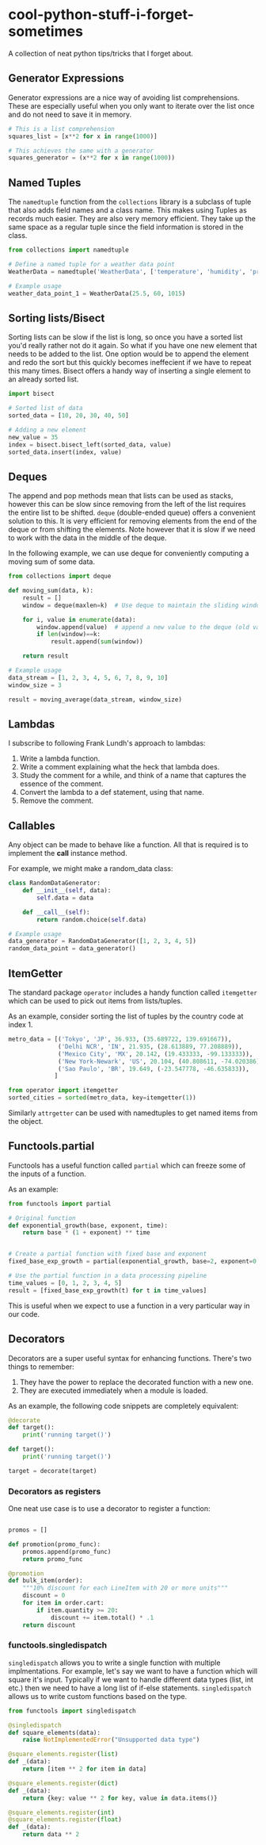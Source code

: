# cool-python-stuff-i-forget-sometimes
A collection of neat python tips/tricks that I forget about.


## Generator Expressions

Generator expressions are a nice way of avoiding list comprehensions. These are especially useful when you only want to iterate over the list once and do not need to save it in memory.

```python
# This is a list comprehension
squares_list = [x**2 for x in range(1000)]

# This achieves the same with a generator
squares_generator = (x**2 for x in range(1000))
```

## Named Tuples

The `namedtuple` function from the `collections` library is a subclass of tuple that also adds field names and a class name. This makes using Tuples as records much easier. They are also very memory efficient. They take up the same space as a regular tuple since the field information is stored in the class.

```python
from collections import namedtuple

# Define a named tuple for a weather data point
WeatherData = namedtuple('WeatherData', ['temperature', 'humidity', 'pressure'])

# Example usage
weather_data_point_1 = WeatherData(25.5, 60, 1015)
```

## Sorting lists/Bisect
Sorting lists can be slow if the list is long, so once you have a sorted list you'd really rather not do it again. So what if you have one new element that needs to be added to the list. One option would be to append the element and redo the sort but this quickly becomes ineffecient if we have to repeat this many times. Bisect offers a handy way of inserting a single element to an already sorted list.

```python
import bisect

# Sorted list of data
sorted_data = [10, 20, 30, 40, 50]

# Adding a new element
new_value = 35
index = bisect.bisect_left(sorted_data, value)
sorted_data.insert(index, value)

```

## Deques
The append and pop methods mean that lists can be used as stacks, however this can be slow since removing from the left of the list requires the entire list to be shifted. `deque` (double-ended queue) offers a convenient solution to this. It is very efficient for removing elements from the end of the deque or from shifting the elements. Note however that it is slow if we need to work with the data in the middle of the deque.


In the following example, we can use deque for conveniently computing a moving sum of some data.
```python
from collections import deque

def moving_sum(data, k):
    result = []
    window = deque(maxlen=k)  # Use deque to maintain the sliding window

    for i, value in enumerate(data):
        window.append(value)  # append a new value to the deque (old values will be removed to maintain max length)
        if len(window)==k:
            result.append(sum(window))

    return result

# Example usage
data_stream = [1, 2, 3, 4, 5, 6, 7, 8, 9, 10]
window_size = 3

result = moving_average(data_stream, window_size)
```

## Lambdas

I subscribe to following Frank Lundh's approach to lambdas:
1. Write a lambda function.
2. Write a comment explaining what the heck that lambda does.
3. Study the comment for a while, and think of a name that captures the essence of the comment.
4. Convert the lambda to a def statement, using that name.
5. Remove the comment.

## Callables

Any object can be made to behave like a function. All that is required is to implement the __call__ instance method.

For example, we might make a random_data class:

```python
class RandomDataGenerator:
    def __init__(self, data):
        self.data = data

    def __call__(self):
        return random.choice(self.data)

# Example usage
data_generator = RandomDataGenerator([1, 2, 3, 4, 5])
random_data_point = data_generator()
```

## ItemGetter

The standard package `operator` includes a handy function called `itemgetter` which can be used to pick out items from lists/tuples.

As an example, consider sorting the list of tuples by the country code at index 1.
```python
metro_data = [('Tokyo', 'JP', 36.933, (35.689722, 139.691667)),
              ('Delhi NCR', 'IN', 21.935, (28.613889, 77.208889)),
              ('Mexico City', 'MX', 20.142, (19.433333, -99.133333)),
              ('New York-Newark', 'US', 20.104, (40.808611, -74.020386)),
              ('Sao Paulo', 'BR', 19.649, (-23.547778, -46.635833)),
             ]

from operator import itemgetter
sorted_cities = sorted(metro_data, key=itemgetter(1))
```

Similarly `attrgetter` can be used with namedtuples to get named items from the object.

## Functools.partial

Functools has a useful function called `partial` which can freeze some of the inputs of a function.

As an example:

```python
from functools import partial

# Original function
def exponential_growth(base, exponent, time):
    return base * (1 + exponent) ** time


# Create a partial function with fixed base and exponent
fixed_base_exp_growth = partial(exponential_growth, base=2, exponent=0.1)

# Use the partial function in a data processing pipeline
time_values = [0, 1, 2, 3, 4, 5]
result = [fixed_base_exp_growth(t) for t in time_values]
```

This is useful when we expect to use a function in a very particular way in our code.

## Decorators

Decorators are a super useful syntax for enhancing functions. There's two things to remember:
1. They have the power to replace the decorated function with a new one.
2. They are executed immediately when a module is loaded.

As an example, the following code snippets are completely equivalent:
```python
@decorate
def target():
    print('running target()')
```

```python
def target():
    print('running target()')

target = decorate(target)
```

### Decorators as registers
One neat use case is to use a decorator to register a function:
```python

promos = []

def promotion(promo_func):
    promos.append(promo_func)
    return promo_func

@promotion
def bulk_item(order):
    """10% discount for each LineItem with 20 or more units"""
    discount = 0
    for item in order.cart:
        if item.quantity >= 20:
            discount += item.total() * .1
    return discount
```

### functools.singledispatch

`singledispatch` allows you to write a single function with multiple implmentations. For example, let's say we want to have a function which will square it's input. Typically if we want to handle different data types (list, int etc.) then we need to have a long list of if-else statements. `singledispatch` allows us to write custom functions based on the type.

```python
from functools import singledispatch

@singledispatch
def square_elements(data):
    raise NotImplementedError("Unsupported data type")

@square_elements.register(list)
def _(data):
    return [item ** 2 for item in data]

@square_elements.register(dict)
def _(data):
    return {key: value ** 2 for key, value in data.items()}

@square_elements.register(int)
@square_elements.register(float)
def _(data):
    return data ** 2
```